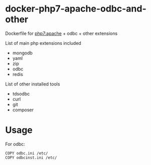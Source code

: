 # docker-php7-apache-odbc-and-other
Dockerfile for [php7:apache](https://hub.docker.com/_/php/) + odbc + other extensions

List of main php extensions included
* mongodb
* yaml
* zip
* odbc
* redis

List of other installed tools
* tdsodbc
* curl
* git
* composer

# Usage
For odbc:
```
COPY odbc.ini /etc/
COPY odbcinst.ini /etc/
```

